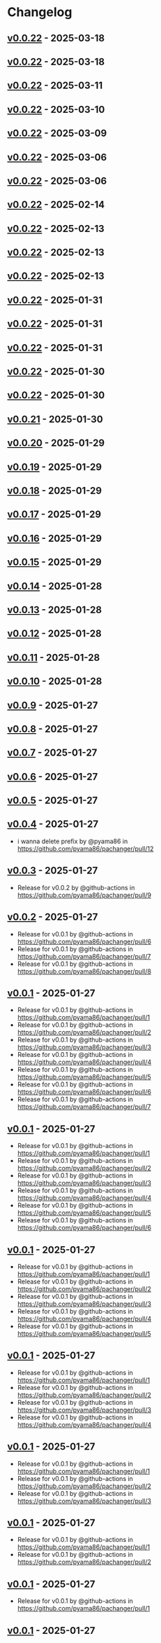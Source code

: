 # Changelog

## [v0.0.22](https://github.com/pyama86/pachanger/compare/v0.1.0...v0.0.22) - 2025-03-18

## [v0.0.22](https://github.com/pyama86/pachanger/compare/v0.1.0...v0.0.22) - 2025-03-18

## [v0.0.22](https://github.com/pyama86/pachanger/compare/v0.1.0...v0.0.22) - 2025-03-11

## [v0.0.22](https://github.com/pyama86/pachanger/compare/v0.1.0...v0.0.22) - 2025-03-10

## [v0.0.22](https://github.com/pyama86/pachanger/compare/v0.1.0...v0.0.22) - 2025-03-09

## [v0.0.22](https://github.com/pyama86/pachanger/compare/v0.1.0...v0.0.22) - 2025-03-06

## [v0.0.22](https://github.com/pyama86/pachanger/compare/v0.1.0...v0.0.22) - 2025-03-06

## [v0.0.22](https://github.com/pyama86/pachanger/compare/v0.1.0...v0.0.22) - 2025-02-14

## [v0.0.22](https://github.com/pyama86/pachanger/compare/v0.1.0...v0.0.22) - 2025-02-13

## [v0.0.22](https://github.com/pyama86/pachanger/compare/v0.1.0...v0.0.22) - 2025-02-13

## [v0.0.22](https://github.com/pyama86/pachanger/compare/v0.1.0...v0.0.22) - 2025-02-13

## [v0.0.22](https://github.com/pyama86/pachanger/compare/v0.0.21...v0.0.22) - 2025-01-31

## [v0.0.22](https://github.com/pyama86/pachanger/compare/v0.0.21...v0.0.22) - 2025-01-31

## [v0.0.22](https://github.com/pyama86/pachanger/compare/v0.0.21...v0.0.22) - 2025-01-31

## [v0.0.22](https://github.com/pyama86/pachanger/compare/v0.0.21...v0.0.22) - 2025-01-30

## [v0.0.22](https://github.com/pyama86/pachanger/compare/v0.0.21...v0.0.22) - 2025-01-30

## [v0.0.21](https://github.com/pyama86/pachanger/compare/v0.0.20...v0.0.21) - 2025-01-30

## [v0.0.20](https://github.com/pyama86/pachanger/compare/v0.0.19...v0.0.20) - 2025-01-29

## [v0.0.19](https://github.com/pyama86/pachanger/compare/v0.0.18...v0.0.19) - 2025-01-29

## [v0.0.18](https://github.com/pyama86/pachanger/compare/v0.0.17...v0.0.18) - 2025-01-29

## [v0.0.17](https://github.com/pyama86/pachanger/compare/v0.0.16...v0.0.17) - 2025-01-29

## [v0.0.16](https://github.com/pyama86/pachanger/compare/v0.0.15...v0.0.16) - 2025-01-29

## [v0.0.15](https://github.com/pyama86/pachanger/compare/v0.0.14...v0.0.15) - 2025-01-29

## [v0.0.14](https://github.com/pyama86/pachanger/compare/v0.0.13...v0.0.14) - 2025-01-28

## [v0.0.13](https://github.com/pyama86/pachanger/compare/v0.0.12...v0.0.13) - 2025-01-28

## [v0.0.12](https://github.com/pyama86/pachanger/compare/v0.0.11...v0.0.12) - 2025-01-28

## [v0.0.11](https://github.com/pyama86/pachanger/compare/v0.0.10...v0.0.11) - 2025-01-28

## [v0.0.10](https://github.com/pyama86/pachanger/compare/v0.0.9...v0.0.10) - 2025-01-28

## [v0.0.9](https://github.com/pyama86/pachanger/compare/v0.0.8...v0.0.9) - 2025-01-27

## [v0.0.8](https://github.com/pyama86/pachanger/compare/v0.0.7...v0.0.8) - 2025-01-27

## [v0.0.7](https://github.com/pyama86/pachanger/compare/v0.0.6...v0.0.7) - 2025-01-27

## [v0.0.6](https://github.com/pyama86/pachanger/compare/v0.0.5...v0.0.6) - 2025-01-27

## [v0.0.5](https://github.com/pyama86/pachanger/compare/v0.0.4...v0.0.5) - 2025-01-27

## [v0.0.4](https://github.com/pyama86/pachanger/compare/v0.0.3...v0.0.4) - 2025-01-27
- i wanna delete prefix by @pyama86 in https://github.com/pyama86/pachanger/pull/12

## [v0.0.3](https://github.com/pyama86/pachanger/compare/v0.0.2...v0.0.3) - 2025-01-27
- Release for v0.0.2 by @github-actions in https://github.com/pyama86/pachanger/pull/9

## [v0.0.2](https://github.com/pyama86/pachanger/compare/v0.0.1...v0.0.2) - 2025-01-27
- Release for v0.0.1 by @github-actions in https://github.com/pyama86/pachanger/pull/6
- Release for v0.0.1 by @github-actions in https://github.com/pyama86/pachanger/pull/7
- Release for v0.0.1 by @github-actions in https://github.com/pyama86/pachanger/pull/8

## [v0.0.1](https://github.com/pyama86/pachanger/commits/v0.0.1) - 2025-01-27
- Release for v0.0.1 by @github-actions in https://github.com/pyama86/pachanger/pull/1
- Release for v0.0.1 by @github-actions in https://github.com/pyama86/pachanger/pull/2
- Release for v0.0.1 by @github-actions in https://github.com/pyama86/pachanger/pull/3
- Release for v0.0.1 by @github-actions in https://github.com/pyama86/pachanger/pull/4
- Release for v0.0.1 by @github-actions in https://github.com/pyama86/pachanger/pull/5
- Release for v0.0.1 by @github-actions in https://github.com/pyama86/pachanger/pull/6
- Release for v0.0.1 by @github-actions in https://github.com/pyama86/pachanger/pull/7

## [v0.0.1](https://github.com/pyama86/pachanger/commits/v0.0.1) - 2025-01-27
- Release for v0.0.1 by @github-actions in https://github.com/pyama86/pachanger/pull/1
- Release for v0.0.1 by @github-actions in https://github.com/pyama86/pachanger/pull/2
- Release for v0.0.1 by @github-actions in https://github.com/pyama86/pachanger/pull/3
- Release for v0.0.1 by @github-actions in https://github.com/pyama86/pachanger/pull/4
- Release for v0.0.1 by @github-actions in https://github.com/pyama86/pachanger/pull/5
- Release for v0.0.1 by @github-actions in https://github.com/pyama86/pachanger/pull/6

## [v0.0.1](https://github.com/pyama86/pachanger/commits/v0.0.1) - 2025-01-27
- Release for v0.0.1 by @github-actions in https://github.com/pyama86/pachanger/pull/1
- Release for v0.0.1 by @github-actions in https://github.com/pyama86/pachanger/pull/2
- Release for v0.0.1 by @github-actions in https://github.com/pyama86/pachanger/pull/3
- Release for v0.0.1 by @github-actions in https://github.com/pyama86/pachanger/pull/4
- Release for v0.0.1 by @github-actions in https://github.com/pyama86/pachanger/pull/5

## [v0.0.1](https://github.com/pyama86/pachanger/commits/v0.0.1) - 2025-01-27
- Release for v0.0.1 by @github-actions in https://github.com/pyama86/pachanger/pull/1
- Release for v0.0.1 by @github-actions in https://github.com/pyama86/pachanger/pull/2
- Release for v0.0.1 by @github-actions in https://github.com/pyama86/pachanger/pull/3
- Release for v0.0.1 by @github-actions in https://github.com/pyama86/pachanger/pull/4

## [v0.0.1](https://github.com/pyama86/pachanger/commits/v0.0.1) - 2025-01-27
- Release for v0.0.1 by @github-actions in https://github.com/pyama86/pachanger/pull/1
- Release for v0.0.1 by @github-actions in https://github.com/pyama86/pachanger/pull/2
- Release for v0.0.1 by @github-actions in https://github.com/pyama86/pachanger/pull/3

## [v0.0.1](https://github.com/pyama86/pachanger/commits/v0.0.1) - 2025-01-27
- Release for v0.0.1 by @github-actions in https://github.com/pyama86/pachanger/pull/1
- Release for v0.0.1 by @github-actions in https://github.com/pyama86/pachanger/pull/2

## [v0.0.1](https://github.com/pyama86/pachanger/commits/v0.0.1) - 2025-01-27
- Release for v0.0.1 by @github-actions in https://github.com/pyama86/pachanger/pull/1

## [v0.0.1](https://github.com/pyama86/pachanger/commits/v0.0.1) - 2025-01-27

